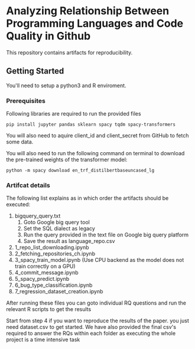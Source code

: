 # Analyzing Relationship Between Programming Languages and Code Quality in Github
This repository contains artifacts for reproducibility.

## Getting Started
You'll need to setup a python3 and R enviroment.

### Prerequisites
Following libraries are required to run the provided files

```
pip install jupyter pandas sklearn spacy tqdm spacy-transformers
```

You will also need to aquire client_id and client_secret from GitHub to fetch some data.

You will also need to run the following command on terminal to download the pre-trained weights of the transformer model:
```
python -m spacy download en_trf_distilbertbaseuncased_lg
```

### Artifcat details
The following list explains as in which order the artifacts should be executed:
1) bigquery_query.txt
    1) Goto Google big query tool
    2) Set the SQL dialect as legacy
    3) Run the query provided in the text file on Google big query platform
    4) Save the result as language_repo.csv
2) 1_repo_list_downloading.ipynb
3) 2_fetching_repositories_ch.ipynb
4) 3_spacy_train_model.ipynb (Use CPU backend as the model does not train correctly on a GPU)
5) 4_commit_message.ipynb
6) 5_spacy_predict.ipynb
7) 6_bug_type_classification.ipynb
8) 7_regression_dataset_creation.ipynb

After running these files you can goto individual RQ questions and run the relevant R scripts to get the results

Start from step 4 if you want to reproduce the results of the paper. you just need dataset.csv to get started.
We have also provided the final csv's required to answer the RQs within each folder as executing the whole project is a time intensive task
